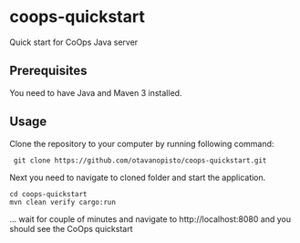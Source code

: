 coops-quickstart
================

Quick start for CoOps Java server

Prerequisites
-------------

You need to have Java and Maven 3 installed.

Usage
-----

Clone the repository to your computer by running following command:

     git clone https://github.com/otavanopisto/coops-quickstart.git

Next you need to navigate to cloned folder and start the application. 

    cd coops-quickstart
    mvn clean verify cargo:run

... wait for couple of minutes and navigate to http://localhost:8080 and you should see the CoOps quickstart 
